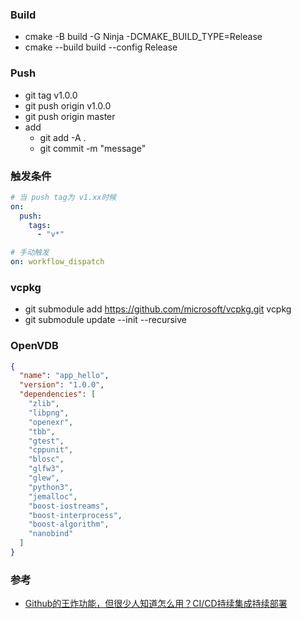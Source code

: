 ### Build
- cmake -B build -G Ninja -DCMAKE_BUILD_TYPE=Release
- cmake --build build --config Release

### Push
- git tag v1.0.0
- git push origin v1.0.0
- git push origin master
- add
    - git add -A . 
    - git commit -m "message"

### 触发条件
```yml
# 当 push tag为 v1.xx时候
on:
  push:
    tags:
      - "v*"

# 手动触发
on: workflow_dispatch 
```

### vcpkg
- git submodule add https://github.com/microsoft/vcpkg.git vcpkg
- git submodule update --init --recursive


### OpenVDB
```json
{
  "name": "app_hello",
  "version": "1.0.0",
  "dependencies": [
    "zlib",
    "libpng",
    "openexr",
    "tbb",
    "gtest",
    "cppunit",
    "blosc",
    "glfw3",
    "glew",
    "python3",
    "jemalloc",
    "boost-iostreams",
    "boost-interprocess",
    "boost-algorithm",
    "nanobind"
  ]
}
```

### 参考
- [Github的王炸功能，但很少人知道怎么用？CI/CD持续集成持续部署](https://www.bilibili.com/video/BV11e411i7Xx)
